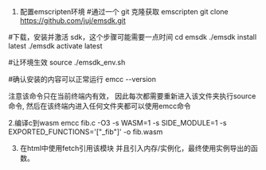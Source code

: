 1. 配置emscripten环境
#通过一个 git 克隆获取 emscripten
git clone https://github.com/juj/emsdk.git

#下载，安装并激活 sdk，这个步骤可能需要一点时间
cd emsdk
./emsdk install latest
./emsdk activate latest

#让环境生效
source ./emsdk_env.sh

#确认安装的内容可以正常运行
emcc --version

注意该命令只在当前终端内有效， 因此每次都需要重新进入该文件夹执行source命令, 然后在该终端内进入任何文件夹都可以使用emcc命令

2.编译c到wasm
emcc fib.c -O3 -s WASM=1 -s SIDE_MODULE=1 -s EXPORTED_FUNCTIONS='["_fib"]' -o fib.wasm


3. 在html中使用fetch引用该模块 并且引入内存/实例化，最终使用实例导出的函数。

